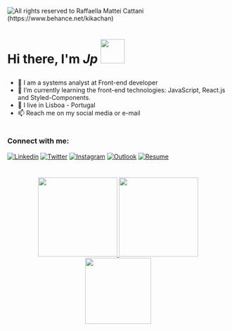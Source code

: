 <p>
  <img alt="All rights reserved to Raffaella Mattei Cattani (https://www.behance.net/kikachan)" align="center" src="https://mir-s3-cdn-cf.behance.net/project_modules/1400/18dd62114334463.60390ce6e78e0.gif" />
 </p>

<!--- <img alt="All rights reserved to ()" align="right" src="https://mir-s3-cdn-cf.behance.net/project_modules/disp/2d7dd6126487093.612e6d62bd8ee.gif" width="220" height="400"/> --->

<h1>
  <p align="left">
     Hi there, I'm <i>Jp</i> <img src="https://media.giphy.com/media/GltC4HZLjJLvq/giphy.gif" width="55"/>
  </p>
</h1>

- 🔭 I am a systems analyst at Front-end developer
- 🌱 I’m currently learning the front-end technologies: JavaScript, React.js and Styled-Components.
- 📌 I live in Lisboa - Portugal
- 📫 Reach me on my social media or e-mail

#   

<h3 align="left">Connect with me:</h3>

[![Linkedin](https://img.shields.io/badge/-LinkedIn-060606?style=flat&labelColor=0D0D0D&logo=Linkedin&Color=white)](https://www.linkedin.com/in/j0tappe/)
[![Twitter](https://img.shields.io/badge/-Twitter-060606?style=flat&labelColor=0D0D0D&logo=Twitter&Color=white)](https://twitter.com/j0tappe)
[![Instagram](https://img.shields.io/badge/-Instagram-060606?style=flat&labelColor=0D0D0D&logo=Instagram&Color=white)](https://instagram.com/j0tappe)
[![Outlook](https://img.shields.io/badge/-Outlook-060606?style=flat&labelColor=0D0D0D&logo=microsoft-outlook&Color=white)](mailto:jotappe-@hotmail.com)
[![Resume](https://img.shields.io/badge/-Resume-060606?style=flat&labelColor=0D0D0D&logo=read-the-docs&Color=white)](https://drive.google.com/file/d/1EmAvUa2q1bY_qGjM9RqckDaJyxJ1AR0g/view?usp=sharing)



#

<div align="center">
  <a href="https://github.com/j0tappe">
  <img height="180em" src="https://github-readme-stats.vercel.app/api?username=j0tappe&show_icons=true&hide_border=true&theme=bear&include_all_commits=true&count_private=true"/>
  <img height="180em" src="https://github-readme-stats.vercel.app/api/top-langs/?username=j0tappe&hide_border=true&layout=compact&langs_count=7&theme=bear"/>
  <img height="150em" src="https://github-readme-streak-stats.herokuapp.com/?user=j0tappe&hide_border=true&theme=bear&show_icons=true"/>
</div>
<br/>
